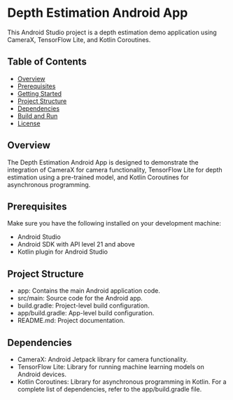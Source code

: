 # Depth Estimation Android App

This Android Studio project is a depth estimation demo application using CameraX, TensorFlow Lite, and Kotlin Coroutines.

## Table of Contents
- [Overview](#overview)
- [Prerequisites](#prerequisites)
- [Getting Started](#getting-started)
- [Project Structure](#project-structure)
- [Dependencies](#dependencies)
- [Build and Run](#build-and-run)
- [License](#license)

## Overview
The Depth Estimation Android App is designed to demonstrate the integration of CameraX for camera functionality, TensorFlow Lite for depth estimation using a pre-trained model, and Kotlin Coroutines for asynchronous programming.

## Prerequisites
Make sure you have the following installed on your development machine:
- Android Studio
- Android SDK with API level 21 and above
- Kotlin plugin for Android Studio

## Project Structure
- app: Contains the main Android application code.
- src/main: Source code for the Android app.
- build.gradle: Project-level build configuration.
- app/build.gradle: App-level build configuration.
- README.md: Project documentation.

## Dependencies
  - CameraX: Android Jetpack library for camera functionality.
  - TensorFlow Lite: Library for running machine learning models on Android devices.
  - Kotlin Coroutines: Library for asynchronous programming in Kotlin.
  For a complete list of dependencies, refer to the app/build.gradle file.